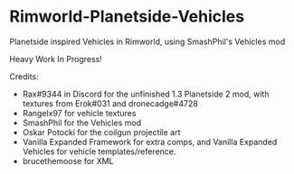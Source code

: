 # Rimworld-Planetside-Vehicles
Planetside inspired Vehicles in Rimworld, using SmashPhil's Vehicles mod

Heavy Work In Progress!

Credits:
- Rax#9344 in Discord for the unfinished 1.3 Planetside 2 mod, with textures from Erok#031 and dronecadge#4728
- Rangelx97 for vehicle textures
- SmashPhil for the Vehicles mod
- Oskar Potocki for the coilgun projectile art
- Vanilla Expanded Framework for extra comps, and Vanilla Expanded Vehicles for vehicle templates/reference.
- brucethemoose for XML